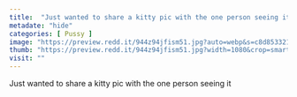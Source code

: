 ```yaml
---
title:  "Just wanted to share a kitty pic with the one person seeing it"
metadate: "hide"
categories: [ Pussy ]
image: "https://preview.redd.it/944z94jfism51.jpg?auto=webp&s=c8d853321d8c5a56a0655fe5fee99cf77b4b303b"
thumb: "https://preview.redd.it/944z94jfism51.jpg?width=1080&crop=smart&auto=webp&s=f35771822d21f7483a2c7dc99d6492592c9f2669"
visit: ""
---
```

Just wanted to share a kitty pic with the one person seeing it
